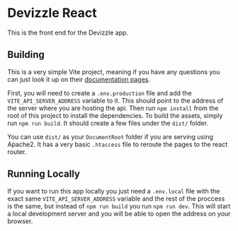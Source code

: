 # Devizzle React

This is the front end for the Devizzle app.

## Building

This is a very simple Vite project, meaning if you have any questions you can just look it up on their [documentation pages](https://vitejs.dev/guide/).

First, you will need to create a `.env.production` file and add the `VITE_API_SERVER_ADDRESS` variable to it. This should point to the address of the server where you are hosting the api. Then run `npm install` from the root of this project to install the dependencies. To build the assets, simply run `npm run build`. It should create a few files under the `dist/` folder.

You can use `dist/` as your `DocumentRoot` folder if you are serving using Apache2. It has a very basic `.htaccess` file to reroute the pages to the react router.

## Running Locally

If you want to run this app locally you just need a `.env.local` file with the exact same `VITE_API_SERVER_ADDRESS` variable and the rest of the proccess is the same, but instead of `npm run build` you run `npm run dev`. This will start a local development server and you will be able to open the address on your browser.

